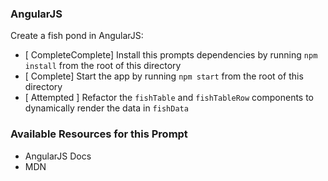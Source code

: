 ### AngularJS

Create a fish pond in AngularJS:

* [ CompleteComplete] Install this prompts dependencies by running `npm install` from the root of this directory
* [ Complete] Start the app by running `npm start` from the root of this directory
* [ Attempted ] Refactor the `fishTable` and `fishTableRow` components to dynamically render the data in `fishData`

### Available Resources for this Prompt
* AngularJS Docs
* MDN
